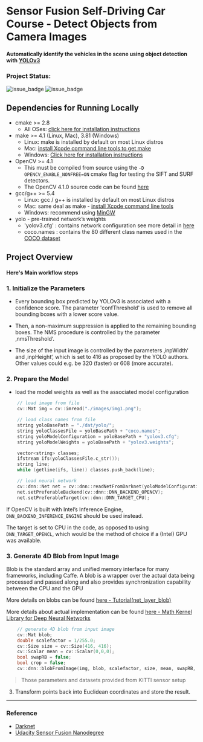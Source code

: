 # Sensor Fusion Self-Driving Car Course - Detect Objects from Camera Images

#### Automatically identify the vehicles in the scene using object detection with [YOLOv3](https://pjreddie.com/media/files/papers/YOLOv3.pdf)

### Project Status:

![issue_badge](https://img.shields.io/badge/build-Passing-green) ![issue_badge](https://img.shields.io/badge/UdacityRubric-Passing-green)

## Dependencies for Running Locally
* cmake >= 2.8
  * All OSes: [click here for installation instructions](https://cmake.org/install/)
* make >= 4.1 (Linux, Mac), 3.81 (Windows)
  * Linux: make is installed by default on most Linux distros
  * Mac: [install Xcode command line tools to get make](https://developer.apple.com/xcode/features/)
  * Windows: [Click here for installation instructions](http://gnuwin32.sourceforge.net/packages/make.htm)
* OpenCV >= 4.1
  * This must be compiled from source using the `-D OPENCV_ENABLE_NONFREE=ON` cmake flag for testing the SIFT and SURF detectors.
  * The OpenCV 4.1.0 source code can be found [here](https://github.com/opencv/opencv/tree/4.1.0)
* gcc/g++ >= 5.4
  * Linux: gcc / g++ is installed by default on most Linux distros
  * Mac: same deal as make - [install Xcode command line tools](https://developer.apple.com/xcode/features/)
  * Windows: recommend using [MinGW](http://www.mingw.org/)
* yolo - pre-trained network’s weights
  * 'yolov3.cfg' : contains network configuration see more detail in [here](https://github.com/pjreddie/darknet/blob/master/cfg/yolov3.cfg)
  * coco.names : contains the 80 different class names used in the [COCO dataset](https://github.com/pjreddie/darknet/blob/master/data/coco.names)

## Project Overview

#### Here's Main workflow steps

### 1. Initialize the Parameters

* Every bounding box predicted by YOLOv3 is associated with a confidence score. The parameter 'confThreshold' is used to remove all bounding boxes with a lower score value.

* Then, a non-maximum suppression is applied to the remaining bounding boxes. The NMS procedure is controlled by the parameter ‚nmsThreshold‘.

* The size of the input image is controlled by the parameters ‚inpWidth‘ and ‚inpHeight‘, which is set to 416 as proposed by the YOLO authors. Other values could e.g. be 320 (faster) or 608 (more accurate).

### 2. Prepare the Model

* load the model weights as well as the associated model configuration
```c++
    // load image from file
    cv::Mat img = cv::imread("./images/img1.png");

    // load class names from file
    string yoloBasePath = "./dat/yolo/";
    string yoloClassesFile = yoloBasePath + "coco.names";
    string yoloModelConfiguration = yoloBasePath + "yolov3.cfg";
    string yoloModelWeights = yoloBasePath + "yolov3.weights"; 

    vector<string> classes;
    ifstream ifs(yoloClassesFile.c_str());
    string line;
    while (getline(ifs, line)) classes.push_back(line);

    // load neural network
    cv::dnn::Net net = cv::dnn::readNetFromDarknet(yoloModelConfiguration, yoloModelWeights);
    net.setPreferableBackend(cv::dnn::DNN_BACKEND_OPENCV);
    net.setPreferableTarget(cv::dnn::DNN_TARGET_CPU);
```

If OpenCV is built with Intel’s Inference Engine, `DNN_BACKEND_INFERENCE_ENGINE` should be used instead. 

The target is set to CPU in the code, as opposed to using `DNN_TARGET_OPENCL`, which would be the method of choice if a (Intel) GPU was available.

### 3. Generate 4D Blob from Input Image

Blob is the standard array and unified memory interface for many frameworks, including Caffe. A blob is a wrapper over the actual data being processed and passed along and also provides synchronization capability between the CPU and the GPU

More details on blobs can be found [here - Tutorial(net_layer_blob)](http://caffe.berkeleyvision.org/tutorial/net_layer_blob.html)


More details about actual implementation can be found [here - Math Kernel Library for Deep Neural Networks](https://intel.github.io/mkl-dnn/understanding_memory_formats.html)

```c++
    // generate 4D blob from input image
    cv::Mat blob;
    double scalefactor = 1/255.0;
    cv::Size size = cv::Size(416, 416);
    cv::Scalar mean = cv::Scalar(0,0,0);
    bool swapRB = false;
    bool crop = false;
    cv::dnn::blobFromImage(img, blob, scalefactor, size, mean, swapRB, crop);
```

> Those parameters and datasets provided from KITTI sensor setup

  3. Transform points back into Euclidean coordinates and store the result.

---
 ### Reference
  * [Darknet](https://github.com/pjreddie/darknet)
  * [Udacity Sensor Fusion Nanodegree](https://www.udacity.com/course/sensor-fusion-engineer-nanodegree--nd313)

